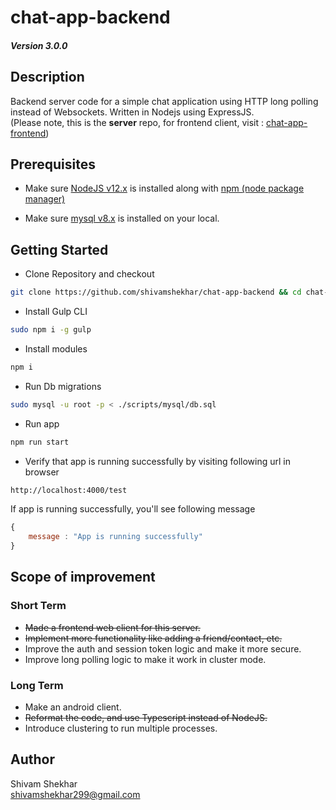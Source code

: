 # chat-app-backend
##### Version 3.0.0   

## Description

Backend server code for a simple chat application using HTTP long polling instead of Websockets. Written in Nodejs using ExpressJS.   
(Please note, this is the **server** repo, for frontend client, visit : [chat-app-frontend](https://github.com/shivamshekhar/chat-app-frontend))

## Prerequisites 

* Make sure [NodeJS v12.x](https://nodejs.org/) is installed along with [npm (node package manager)](https://docs.npmjs.com/downloading-and-installing-node-js-and-npm)

* Make sure [mysql v8.x](https://www.mysql.com/) is installed on your local.

## Getting Started

* Clone Repository and checkout
```bash
git clone https://github.com/shivamshekhar/chat-app-backend && cd chat-app-backend
```

* Install Gulp CLI
```bash
sudo npm i -g gulp
```

* Install modules
```bash
npm i
```

* Run Db migrations
```bash
sudo mysql -u root -p < ./scripts/mysql/db.sql
```

* Run app
```bash
npm run start
```

* Verify that app is running successfully by visiting following url in browser
```bash
http://localhost:4000/test
```

If app is running successfully, you'll see following message
```javascript
{
    message : "App is running successfully"
}
```

## Scope of improvement

### Short Term

* ~~Made a frontend web client for this server.~~
* ~~Implement more functionality like adding a friend/contact, etc.~~
* Improve the auth and session token logic and make it more secure. 
* Improve long polling logic to make it work in cluster mode.

### Long Term

* Make an android client.
* ~~Reformat the code, and use Typescript instead of NodeJS.~~
* Introduce clustering to run multiple processes.

## Author

Shivam Shekhar  
shivamshekhar299@gmail.com
